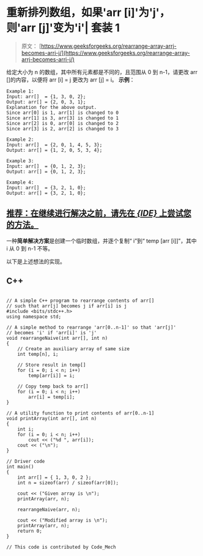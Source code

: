 # 重新排列数组，如果'arr [i]'为'j'，则'arr [j]'变为'i'| 套装 1

> 原文： [https://www.geeksforgeeks.org/rearrange-array-arrj-becomes-arri-j/](https://www.geeksforgeeks.org/rearrange-array-arrj-becomes-arri-j/)

给定大小为 n 的数组，其中所有元素都是不同的，且范围从 0 到 n-1，请更改 arr []的内容，以便将 arr [i] = j 更改为 arr [j] = i。
**示例**：

```
Example 1:
Input: arr[]  = {1, 3, 0, 2};
Output: arr[] = {2, 0, 3, 1};
Explanation for the above output.
Since arr[0] is 1, arr[1] is changed to 0
Since arr[1] is 3, arr[3] is changed to 1
Since arr[2] is 0, arr[0] is changed to 2
Since arr[3] is 2, arr[2] is changed to 3

Example 2:
Input: arr[]  = {2, 0, 1, 4, 5, 3};
Output: arr[] = {1, 2, 0, 5, 3, 4};

Example 3:
Input: arr[]  = {0, 1, 2, 3};
Output: arr[] = {0, 1, 2, 3};

Example 4:
Input: arr[]  = {3, 2, 1, 0};
Output: arr[] = {3, 2, 1, 0};

```

## [推荐：在继续进行解决之前，请先在 ***<u>{IDE}</u>*** 上尝试您的方法。](https://ide.geeksforgeeks.org/)

一种**简单解决方案**是创建一个临时数组，并逐个复制“ i”到“ temp [arr [i]]”，其中 i 从 0 到 n-1 不等。

以下是上述想法的实现。

## C++ 

```

// A simple C++ program to rearrange contents of arr[] 
// such that arr[j] becomes j if arr[i] is j 
#include <bits/stdc++.h> 
using namespace std; 

// A simple method to rearrange 'arr[0..n-1]' so that 'arr[j]' 
// becomes 'i' if 'arr[i]' is 'j' 
void rearrangeNaive(int arr[], int n) 
{ 
    // Create an auxiliary array of same size 
    int temp[n], i; 

    // Store result in temp[] 
    for (i = 0; i < n; i++) 
        temp[arr[i]] = i; 

    // Copy temp back to arr[] 
    for (i = 0; i < n; i++) 
        arr[i] = temp[i]; 
} 

// A utility function to print contents of arr[0..n-1] 
void printArray(int arr[], int n) 
{ 
    int i; 
    for (i = 0; i < n; i++) 
        cout << ("%d ", arr[i]); 
    cout << ("\n"); 
} 

// Driver code 
int main() 
{ 
    int arr[] = { 1, 3, 0, 2 }; 
    int n = sizeof(arr) / sizeof(arr[0]); 

    cout << ("Given array is \n"); 
    printArray(arr, n); 

    rearrangeNaive(arr, n); 

    cout << ("Modified array is \n"); 
    printArray(arr, n); 
    return 0; 
} 

// This code is contributed by Code_Mech 

```